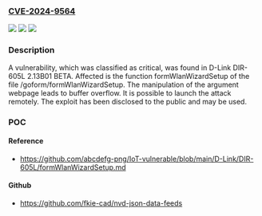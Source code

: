 ### [CVE-2024-9564](https://cve.mitre.org/cgi-bin/cvename.cgi?name=CVE-2024-9564)
![](https://img.shields.io/static/v1?label=Product&message=DIR-605L&color=blue)
![](https://img.shields.io/static/v1?label=Version&message=%3D%202.13B01%20BETA%20&color=brighgreen)
![](https://img.shields.io/static/v1?label=Vulnerability&message=Buffer%20Overflow&color=brighgreen)

### Description

A vulnerability, which was classified as critical, was found in D-Link DIR-605L 2.13B01 BETA. Affected is the function formWlanWizardSetup of the file /goform/formWlanWizardSetup. The manipulation of the argument webpage leads to buffer overflow. It is possible to launch the attack remotely. The exploit has been disclosed to the public and may be used.

### POC

#### Reference
- https://github.com/abcdefg-png/IoT-vulnerable/blob/main/D-Link/DIR-605L/formWlanWizardSetup.md

#### Github
- https://github.com/fkie-cad/nvd-json-data-feeds

